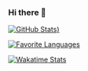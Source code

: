 ### Hi there 👋

[![GitHub Stats](https://github-readme-stats.vercel.app/api?username=remusa?count_private=true&hide=issues,contribs&show_icons=true&theme=radical))](https://github.com/anuraghazra/github-readme-stats)

[![Favorite Languages](https://github-readme-stats.vercel.app/api/top-langs/?username=remusa&layout=compact)](https://github.com/anuraghazra/github-readme-stats)

[![Wakatime Stats](https://github-readme-stats.vercel.app/api/wakatime?username=@remusa)](https://github.com/anuraghazra/github-readme-stats)

<!--
**remusa/remusa** is a ✨ _special_ ✨ repository because its `README.md` (this file) appears on your GitHub profile.

Here are some ideas to get you started:

- 🔭 I’m currently working on ...
- 🌱 I’m currently learning ...
- 👯 I’m looking to collaborate on ...
- 🤔 I’m looking for help with ...
- 💬 Ask me about ...
- 📫 How to reach me: ...
- 😄 Pronouns: ...
- ⚡ Fun fact: ...
-->
